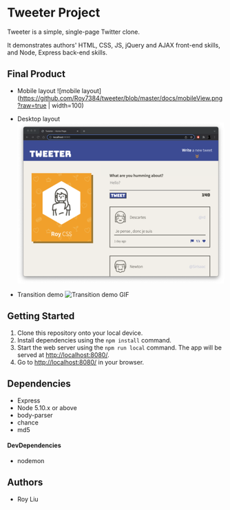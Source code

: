 # Tweeter Project

Tweeter is a simple, single-page Twitter clone.

It demonstrates authors' HTML, CSS, JS, jQuery and AJAX front-end skills, and Node, Express back-end skills.

## Final Product
* Mobile layout
![mobile layout](https://github.com/Roy7384/tweeter/blob/master/docs/mobileView.png?raw=true | width=100)

* Desktop layout
![Desktop layout](https://github.com/Roy7384/tweeter/blob/master/docs/desktopView.png?raw=true)

* Transition demo
![Transition demo GIF](https://github.com/Roy7384/tweeter/blob/master/docs/tweeter-demo.gif?raw=true)


## Getting Started

1. Clone this repository onto your local device.
2. Install dependencies using the `npm install` command.
3. Start the web server using the `npm run local` command. The app will be served at <http://localhost:8080/>.
4. Go to <http://localhost:8080/> in your browser.

## Dependencies

- Express
- Node 5.10.x or above
- body-parser
- chance
- md5
#### DevDependencies
- nodemon

## Authors
- Roy Liu 